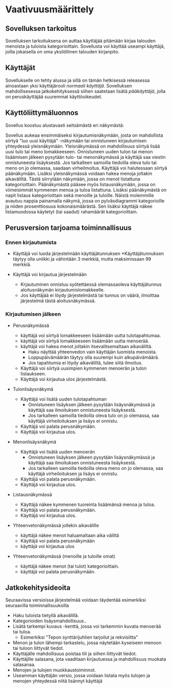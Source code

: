 # Vaativuusmäärittely

## Sovelluksen tarkoitus

Sovelluksen tarkoituksena on auttaa käyttäjää pitämään kirjaa talouden menoista
ja tuloista kategorioittain. Sovellusta voi käyttää useampi käyttäjä, 
joilla jokaisella on oma yksilöllinen talouden kirjanpito.

## Käyttäjät

Sovellukselle on tehty alussa ja sillä on tämän hetkisessä releasessa ainoastaan yksi käyttäjärooli _normaali käyttäjä_.
Sovelluksen mahdollisesessa jatkokehityksessä siihen saatetaan lisätä _pääkäyttäjä_, jolla on 
peruskäyttäjää suuremmat käyttöoikeudet.

## Käyttöliittymäluonnos

Sovellus koostuu alustavasti seitsämästä eri näkymästä:



Sovellus aukeaa ensimmäiseksi kirjautumisnäkymään, josta on mahdollista siirtyä
"luo uusi käyttäjä" -näkymään tai onnistuneen kirjautumisen yhteydessä 
yleisnäkymään. Yleisnäkymässä on mahdollisuus siirtyä lisää uusi tulo tai 
meno lomakkeeseen. Onnistuneen uuden tulon tai menon lisäämisen jälkeen pysytään tulo- tai menonäkymässä ja käyttäjä saa viestin onnistuneesta lisäyksestä. Jos tarkalleen samoilla tiedoilla oleva tulo tai meno on jo olemassa, saadaan virheilmoitus. Käyttäjä voi halutessaan siirtyä päänäkymään. 
 Lisäksi yleisnäkymässä voidaan hakea menoja joltakin aikaväliltä. Tästä siirrytään näkymään, jossa on  menot listattuna kategorioittain. Päänäkymästä pääsee myös listausnäkymään, jossa on viimeisimmät kymmenen menoa ja tuloa listattuna. Lisäksi päänäkymästä on napit listaus kategorioittain sekä menoille ja tuloille. Näistä molemmille avautuu nappia painamalla näkymä, jossa on pylväsdiagrammi kategorioille ja niiden prosenttiosuus kokonaismäärästä. Sen lisäksi käyttäjä näkee listamuodossa käytetyt (tai saadut)
 rahamäärät kategorioittain.

## Perusversion tarjoama toiminnallisuus

### Ennen kirjautumista

* Käyttäjä voi luoda järjestelmään käyttäjätunnuksen
  *Käyttäjätunnuksen täytyy olla uniikki ja vähintään 3 merkkiä, mutta maksimissaan 99 merkkiä.

* Käyttäjä voi kirjautua järjestelmään
  * Krjautuminen onnistuu syötettäessä olemassaoleva käyttäjätunnus aloitusnäkymän kirjautumislomakkeelle.
  * Jos käyttäjää ei löydy järjestelmästä tai tunnus on väärä, ilmoittaa järjestelmä tästä aloitusnäkymässä.

### Kirjautumisen jälkeen

* Perusnäkymässä

  * käyttäjä voi siirtyä lomakkeeseen lisäämään uutta tulotapahtumaa.
  * käyttäjä voi siirtyä lomakkeeseen lisäämään uutta menoerää.
  * käyttäjä voi hakea menot joltakin itsevalitsemaltaan aikaväliltä.
    * Haku näyttää yhteenvedon vain käyttäjän luomista menoista.
    * Loppupäivämäärän täytyy olla suurempi kuin alkupäivämäärä.
    * Jos tapahtumia ei löydy aikaväliltä, tulee siitä ilmoitus. 
  * Käyttäjä voi siirtyä uusimpien kymmenen menoerän ja tulon listaukseen.
  * Käyttäjä voi kirjautua ulos järjestelmästä.

* Tulonlisäysnäkymä
  * Käyttäjä voi lisätä uuden tulotapahtuman 
    * Onnistuneen lisäyksen jälkeen pysytään lisäysnäkymässä ja käyttäjä saa ilmoituksen onnistuneesta lisäyksestä.
    * Jos tarkalleen samoilla tiedoilla oleva tulo on jo olemassa, saa käyttäjä virheiloituksen ja lisäys ei onnistu.
  * Käyttäjä voi palata perusnäkymään.
  * Käyttäjä voi kirjautua ulos.
  
* Menonlisäysnäkymä  
  * Käyttäjä voi lisätä uuden menoerän
    * Onnistuneen lisäyksen jälkeen pysytään lisäysnäkymässä ja käyttäjä saa ilmoituksen onnistuneesta lisäyksestä.
    * Jos tarkalleen samoilla tiedoilla oleva meno on jo olemassa, saa käyttäjä virheiloituksen ja lisäys ei onnistu.
  * Käyttäjä voi palata perusnäkymään.
  * Käyttäjä voi kirjautua ulos.

* Listausnäkymässä 
  * Käyttäjä näkee kymmenen tuoreinta lisäämänsä menoa ja tuloa.
  * Käyttäjä voi palata perusnäkymään.
  * Käyttäjä voi kirjautua ulos.
  
* Yhteenvetonäkymässä jollekin aikavälille
  * käyttäjä näkee menot haluamaltaan aika väliltä
  * Käyttäjä voi palata perusnäkymään
  * käyttäjä voi kirjautua ulos
  
* Yhteenvetonäkymässä (menoille ja tuloille omat)
  * käyttäjä näkee menot (tai tulot) kategorioittain.
  * käyttäjä voi palata perusnäkymään.


## Jatkokehitysideoita

Seuraavissa versioissa järjestelmää voidaan täydentää esimerkiksi seuraavilla toiminnallisuuksilla
 * Haku tuloista tietyllä aikavälillä.
 * Kategorioiden lisäysmahdollisuus..
 * Lisätä tarkempi kuvaus -kenttä, jossa voi tarkemmin kuvata menoerää tai tuloa.
    * Esimerkiksi "Tepon synttärijuhlien tarjoilut ja rekvisiitta"
 * Menon ja tulon lähempi tarkastelu, jossa näytetään kyseiseen menoon tai tuloon liittyvät tiedot.
 * Käyttäjälle mahdollisuus poistaa tili ja siihen liittyvät tiedot. 
 * Käyttäjille salasana, jota vaaditaan kirjautuessa ja mahdollisuus muokata salasanaa.
 * Menojen ja tulojen muokkaustoiminnot.
 * Useamman käyttäjän versio, jossa voidaan listata myös tulojen ja menojen yhteydessä niitä lisännyt käyttäjä
